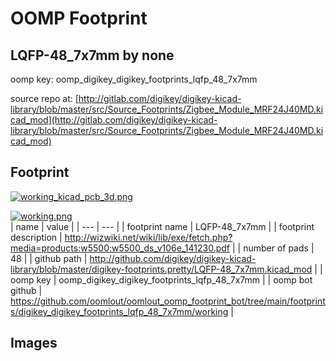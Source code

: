 # OOMP Footprint  
## LQFP-48_7x7mm  by none  
  
oomp key: oomp_digikey_digikey_footprints_lqfp_48_7x7mm  
  
source repo at: [http://gitlab.com/digikey/digikey-kicad-library/blob/master/src/Source_Footprints/Zigbee_Module_MRF24J40MD.kicad_mod](http://gitlab.com/digikey/digikey-kicad-library/blob/master/src/Source_Footprints/Zigbee_Module_MRF24J40MD.kicad_mod)  
## Footprint  
  
[![working_kicad_pcb_3d.png](working_kicad_pcb_3d_600.png)](working_kicad_pcb_3d.png)  
  
[![working.png](working_600.png)](working.png)  
| name | value | 
| --- | --- | 
| footprint name | LQFP-48_7x7mm | 
| footprint description | http://wizwiki.net/wiki/lib/exe/fetch.php?media=products:w5500:w5500_ds_v106e_141230.pdf | 
| number of pads | 48 | 
| github path | http://github.com/digikey/digikey-kicad-library/blob/master/digikey-footprints.pretty/LQFP-48_7x7mm.kicad_mod | 
| oomp key | oomp_digikey_digikey_footprints_lqfp_48_7x7mm | 
| oomp bot github | https://github.com/oomlout/oomlout_oomp_footprint_bot/tree/main/footprints/digikey_digikey_footprints_lqfp_48_7x7mm/working | 
## Images  
